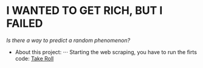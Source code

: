 # I WANTED TO GET RICH, BUT I FAILED


*Is there a way to predict a random phenomenon?*

* About this project:
⋅⋅⋅ Starting the web scraping, you have to run the firts code:
	[Take Roll](/takeroll.py)
